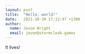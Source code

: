 ```yaml
---
layout: post
title:  "Hello, world!"
date:   2021-10-30 17:12:47 +1300
author:
  name: Jevon Wright
  email: jevon@stormcloak.games
---
```


It lives!

